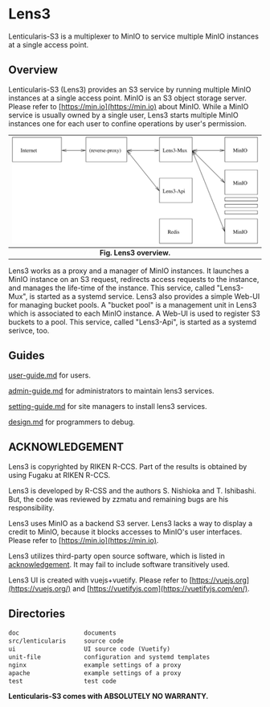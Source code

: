 # Lens3

Lenticularis-S3 is a multiplexer to MinIO to service multiple MinIO
instances at a single access point.

## Overview

Lenticularis-S3 (Lens3) provides an S3 service by running multiple
MinIO instances at a single access point.  MinIO is an S3 object
storage server.  Please refer to [https://min.io](https://min.io)
about MinIO.  While a MinIO service is usually owned by a single user,
Lens3 starts multiple MinIO instances one for each user to confine
operations by user's permission.

| ![lens3-overview](./doc/lens3-overview.svg) |
|:--:|
| **Fig. Lens3 overview.** |

Lens3 works as a proxy and a manager of MinIO instances.  It launches
a MinIO instance on an S3 request, redirects access requests to the
instance, and manages the life-time of the instance.  This service,
called "Lens3-Mux", is started as a systemd service.  Lens3 also
provides a simple Web-UI for managing bucket pools.  A "bucket pool"
is a management unit in Lens3 which is associated to each MinIO
instance.  A Web-UI is used to register S3 buckets to a pool.  This
service, called "Lens3-Api", is started as a systemd serivce, too.

## Guides

[user-guide.md](./doc/user-guide.md) for users.

[admin-guide.md](./doc/admin-guide.md) for administrators to maintain
lens3 services.

[setting-guide.md](./doc/setting-guide.md) for site managers to install
lens3 services.

[design.md](./doc/design.md) for programmers to debug.


## ACKNOWLEDGEMENT

Lens3 is copyrighted by RIKEN R-CCS.  Part of the results is
obtained by using Fugaku at RIKEN R-CCS.

Lens3 is developed by R-CSS and the authors S. Nishioka and
T. Ishibashi.  But, the code was reviewed by zzmatu and remaining bugs
are his responsibility.

Lens3 uses MinIO as a backend S3 server.  Lens3 lacks a way to display
a credit to MinIO, because it blocks accesses to MinIO's user
interfaces.  Please refer to [https://min.io](https://min.io).

Lens3 utilizes third-party open source software, which is listed in
[acknowledgement](./ACKNOWLEDGEMENT.txt).  It may fail to include
software transitively used.

Lens3 UI is created with vuejs+vuetify.  Please refer to
[https://vuejs.org](https://vuejs.org/) and
[https://vuetifyjs.com](https://vuetifyjs.com/en/).

## Directories

```
doc                  documents
src/lenticularis     source code
ui                   UI source code (Vuetify)
unit-file            configuration and systemd templates
nginx                example settings of a proxy
apache               example settings of a proxy
test                 test code
```

__Lenticularis-S3 comes with ABSOLUTELY NO WARRANTY.__
